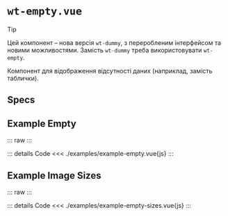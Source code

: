 <script setup>
import Specs from './component-specs.vue';
import ExampleEmpty from './examples/example-empty.vue';
import ExampleEmptySizes from './examples/example-empty-sizes.vue';
</script>

# `wt-empty.vue`

> [!TIP]
> Цей компонент – нова версія `wt-dummy`, з переробленим інтерфейсом та новими можливостями.
> Замість `wt-dummy` треба використовувати `wt-empty`.

Компонент для відображення відсутності даних (наприклад, замість таблички).

## Specs

<Specs />

## Example Empty

::: raw
<ExampleEmpty />
:::

::: details Code
<<< ./examples/example-empty.vue{js}
:::

## Example Image Sizes

::: raw
<ExampleEmptySizes />
:::

::: details Code
<<< ./examples/example-empty-sizes.vue{js}
:::

